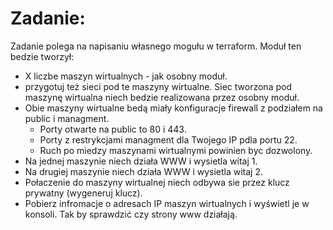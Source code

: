 # Zadanie:

Zadanie polega na napisaniu własnego mogułu w terraform.
Moduł ten bedzie tworzył:
 - X liczbe maszyn wirtualnych - jak osobny moduł.
 - przygotuj też sieci pod te maszyny wirtualne. Siec tworzona pod maszynę wirtualna niech bedzie realizowana przez osobny moduł.
 - Obie maszyny wirtualne bedą miały konfiguracje firewall z podziałem na public i managment.
    - Porty otwarte na public to 80 i 443.
    - Porty z restrykcjami managment dla Twojego IP pdla portu 22.
    - Ruch po miedzy maszynami wirtualnymi powinien byc dozwolony.
- Na jednej maszynie niech działa WWW i wysietla witaj 1.
- Na drugiej maszynie niech działa WWW i wysietla witaj 2.
- Połaczenie do maszyny wirtualnej niech odbywa sie przez klucz prywatny (wygeneruj klucz).
- Pobierz infromacje o adresach IP maszyn wirtualnych i wyświetl je w konsoli. Tak by sprawdzić czy strony www działają.